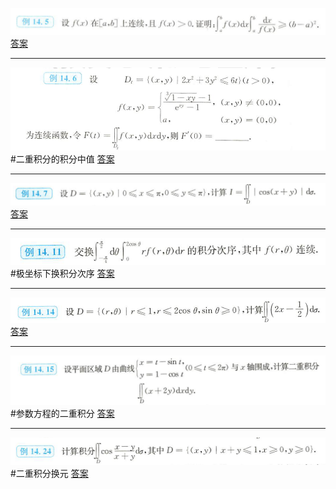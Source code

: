 ![](附件/Pasted%20image%2020221009151428.png)
[答案](高数/答案.md#^ck2gpb)

---
![](附件/Pasted%20image%2020221009154030.png)
#二重积分的积分中值
[答案](高数/答案.md#^pmhpnr)

---
![](附件/Pasted%20image%2020221009154451.png)
[答案](高数/答案.md#^0xr9iy)

---
![](附件/Pasted%20image%2020221009163435.png)
#极坐标下换积分次序 
[答案](高数/答案.md#^90uctj)

---
![](附件/Pasted%20image%2020221009164442.png)
[答案](高数/答案.md#^3b48h5)

---
![](附件/Pasted%20image%2020221009165330.png)
#参数方程的二重积分
[答案](高数/答案.md#^96za0d)

---
![](附件/Pasted%20image%2020221009170309.png)
#二重积分换元 
[答案](高数/答案.md#^iqxnc4)
